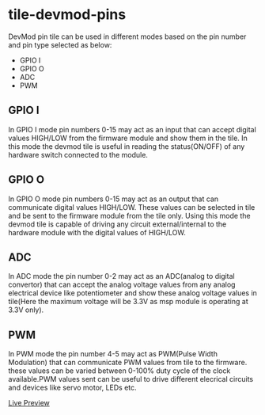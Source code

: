 # tile-devmod-pins
DevMod pin tile can be used in different modes based on the pin number and pin type selected as below:
- GPIO I        
- GPIO O          
- ADC        
- PWM

## GPIO I 
In GPIO I mode pin numbers 0-15 may act as an input that can accept digital values HIGH/LOW from the firmware module and show them in the tile. In this mode the devmod tile is useful in reading the status(ON/OFF) of any hardware switch connected to the module.

## GPIO O
In GPIO O mode pin numbers 0-15 may act as an output that can communicate digital values HIGH/LOW. These values can be selected in tile and be sent to the firmware module from the tile only. Using this mode the devmod tile is capable of driving any circuit external/internal to the hardware module with the digital values of HIGH/LOW.

## ADC
In ADC mode the pin number 0-2 may act as an ADC(analog to digital convertor) that can accept the analog voltage values from any analog electrical device like potentiometer and show these analog voltage values in tile(Here the maximum voltage will be 3.3V as msp module is operating at 3.3V only).

## PWM
In PWM mode the pin number 4-5 may act as PWM(Pulse Width Modulation) that can communicate PWM values from tile to the firmware. these values can be varied between 0-100% duty cycle of the clock available.PWM values sent can be useful to drive different elecrical circuits and devices like servo motor, LEDs etc.



[Live Preview][preview]

[preview]: https://material.io/resizer/#device=handset&url=https%3A%2F%2Fnexpaq.github.io%2Ftile-devmod-pins%2F&width=360
